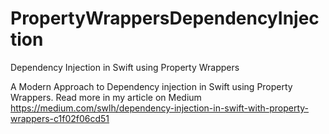 # PropertyWrappersDependencyInjection
Dependency Injection in Swift using Property Wrappers


A Modern Approach to Dependency injection in Swift using Property Wrappers.
Read more in my article on Medium
https://medium.com/swlh/dependency-injection-in-swift-with-property-wrappers-c1f02f06cd51
